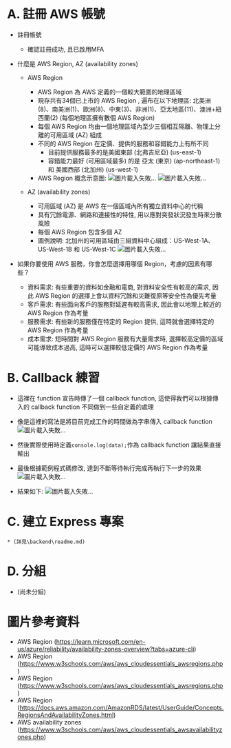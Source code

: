 # A. 註冊 AWS 帳號

* 註冊帳號
    * 確認註冊成功, 且已啟用MFA

* 什麼是 AWS Region, AZ (availability zones)

    * AWS Region
        * AWS Region 為 AWS 定義的一個較大範圍的地理區域
        * 現存共有34個已上市的 AWS Region , 遍布在以下地理區: 北美洲(8)、南美洲(1)、歐洲(8)、中東(3)、非洲(1)、亞太地區(11)、澳洲+紐西蘭(2) (每個地理區擁有數個 AWS Region)
        * 每個 AWS Region 均由一個地理區域內至少三個相互隔離、物理上分離的可用區域 (AZ) 組成
        * 不同的 AWS Region 在定價、提供的服務和容錯能力上有所不同
            * 目前提供服務最多的是美國東部 (北弗吉尼亞) (us-east-1)
            * 容錯能力最好 (可用區域最多) 的是 亞太 (東京) (ap-northeast-1) 和 美國西部 (北加州) (us-west-1)
        * AWS Region 概念示意圖: 
        ![圖片載入失敗...](https://learn.microsoft.com/en-us/azure/reliability/media/regions-availability-zones.png "")
        ![圖片載入失敗...](https://docs.aws.amazon.com/images/AmazonRDS/latest/UserGuide/images/Con-AZ-Local.png "")

    * AZ (availability zones)
        * 可用區域 (AZ) 是 AWS 在一個區域內所有獨立資料中心的代稱
        * 具有冗餘電源、網路和連接性的特性, 用以應對突發狀況發生時來分散風險
        * 每個 AWS Region 包含多個 AZ
        * 圖例說明: 北加州的可用區域由三組資料中心組成：US-West-1A、US-West-1B 和 US-West-1C
        ![圖片載入失敗...](https://www.w3schools.com/aws/images/availabilityzones.png "")

        

* 如果你要使用 AWS 服務，你會怎麼選擇用哪個 Region，考慮的因素有哪些？
    * 資料需求: 有些重要的資料如金融和電商, 對資料安全性有較高的需求, 因此 AWS Region 的選擇上會以資料冗餘和災難復原等安全性為優先考量
    * 客戶需求: 有些面向客戶的服務對延遲有較高需求, 因此會以地理上較近的 AWS Region 作為考量
    * 服務需求: 有些新的服務僅在特定的 Region 提供, 這時就會選擇特定的 AWS Region 作為考量
    * 成本需求: 短時間對 AWS Region 服務有大量需求時, 選擇較高定價的區域可能導致成本過高, 這時可以選擇較低定價的 AWS Region 作為考量



# B. Callback 練習
* 這裡在 function 宣告時傳了一個 callback function, 這使得我們可以根據傳入的 callback function 不同做到一些自定義的處理
* 像是這裡的寫法是將目前完成工作的時間做為字串傳入 callback function
![圖片載入失敗...](https://i.imgur.com/rD2v2Pp "")

* 然後實際使用時定義`console.log(data);`作為 callback function 讓結果直接輸出
* 最後根據範例程式碼修改, 達到不斷等待執行完成再執行下一步的效果
![圖片載入失敗...](https://i.imgur.com/4O1DCAg "")

* 結果如下: 
![圖片載入失敗...](https://i.imgur.com/Zfy1jKI "")


# C. 建立 Express 專案
    * (詳見\backend\readme.md)


# D. 分組
* (尚未分組)


# 圖片參考資料
* AWS Region (https://learn.microsoft.com/en-us/azure/reliability/availability-zones-overview?tabs=azure-cli)
* AWS Region (https://www.w3schools.com/aws/aws_cloudessentials_awsregions.php)
* AWS Region (https://www.w3schools.com/aws/aws_cloudessentials_awsregions.php)
* AWS Region (https://docs.aws.amazon.com/AmazonRDS/latest/UserGuide/Concepts.RegionsAndAvailabilityZones.html)
* AWS availability zones (https://www.w3schools.com/aws/aws_cloudessentials_awsavailabilityzones.php)
